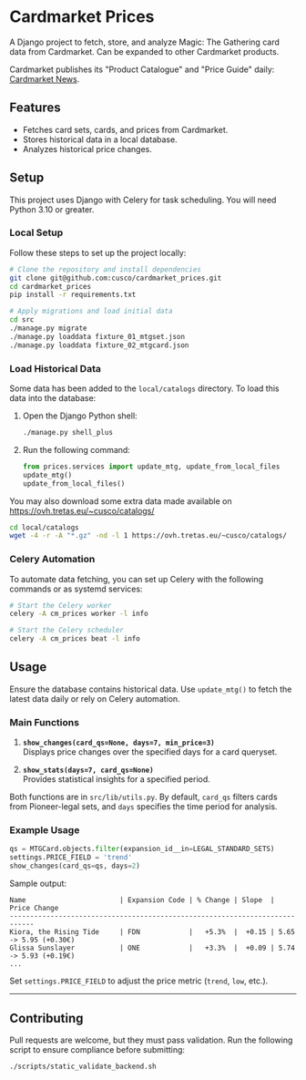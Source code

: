 
# Cardmarket Prices

A Django project to fetch, store, and analyze Magic: The Gathering card data from Cardmarket. Can be expanded to other Cardmarket products.

Cardmarket publishes its "Product Catalogue" and "Price Guide" daily: [Cardmarket News](https://news.cardmarket.com/en/Magic/were-making-the-price-guide-and-product-catalogue-available-for-download).

## Features

- Fetches card sets, cards, and prices from Cardmarket.
- Stores historical data in a local database.
- Analyzes historical price changes.

## Setup

This project uses Django with Celery for task scheduling.
You will need Python 3.10 or greater.

### Local Setup

Follow these steps to set up the project locally:

```bash
# Clone the repository and install dependencies
git clone git@github.com:cusco/cardmarket_prices.git
cd cardmarket_prices
pip install -r requirements.txt

# Apply migrations and load initial data
cd src
./manage.py migrate
./manage.py loaddata fixture_01_mtgset.json
./manage.py loaddata fixture_02_mtgcard.json
```

### Load Historical Data

Some data has been added to the `local/catalogs` directory. To load this data into the database:

1. Open the Django Python shell:
   ```bash
   ./manage.py shell_plus
   ```

2. Run the following command:
   ```python
   from prices.services import update_mtg, update_from_local_files
   update_mtg()
   update_from_local_files()
   ```

You may also download some extra data made available on https://ovh.tretas.eu/~cusco/catalogs/
   ```bash
   cd local/catalogs
   wget -4 -r -A "*.gz" -nd -l 1 https://ovh.tretas.eu/~cusco/catalogs/
   ```

### Celery Automation

To automate data fetching, you can set up Celery with the following commands or as systemd services:

```bash
# Start the Celery worker
celery -A cm_prices worker -l info

# Start the Celery scheduler
celery -A cm_prices beat -l info
```

## Usage

Ensure the database contains historical data. Use `update_mtg()` to fetch the latest data daily or rely on Celery automation.

### Main Functions

1. **`show_changes(card_qs=None, days=7, min_price=3)`**  
   Displays price changes over the specified days for a card queryset.

2. **`show_stats(days=7, card_qs=None)`**  
   Provides statistical insights for a specified period.

Both functions are in `src/lib/utils.py`. By default, `card_qs` filters cards from Pioneer-legal sets, and `days` specifies the time period for analysis.

### Example Usage

```python
qs = MTGCard.objects.filter(expansion_id__in=LEGAL_STANDARD_SETS)
settings.PRICE_FIELD = 'trend'
show_changes(card_qs=qs, days=2)
```

Sample output:
```
Name                       | Expansion Code | % Change | Slope  | Price Change
----------------------------------------------------------------------------
Kiora, the Rising Tide     | FDN            |   +5.3%  |  +0.15 | 5.65 -> 5.95 (+0.30€)
Glissa Sunslayer           | ONE            |   +3.3%  |  +0.09 | 5.74 -> 5.93 (+0.19€)
...
```

Set `settings.PRICE_FIELD` to adjust the price metric (`trend`, `low`, etc.).

---

## Contributing

Pull requests are welcome, but they must pass validation. Run the following script to ensure compliance before submitting:

```bash
./scripts/static_validate_backend.sh
```
